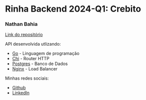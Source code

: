 # Rinha Backend 2024-Q1: Crebito

### Nathan Bahia

[Link do repositório](https://github.com/nathanbahiadev/RinhaBackend2024Q1__Golang)

API desenvolvida utlizando:
- [Go](https://go.dev/) - Linguagem de programação
- [Chi](https://go-chi.io/) - Router HTTP
- [Postgres](https://www.postgresql.org/docs/) - Banco de Dados
- [Nginx](https://nginx.org/en/docs/) - Load Balancer


Minhas redes sociais:
- [Github](https://github.com/nathanbahiadev)
- [LinkedIn](https://linkedin.com/in/nathanbahia)